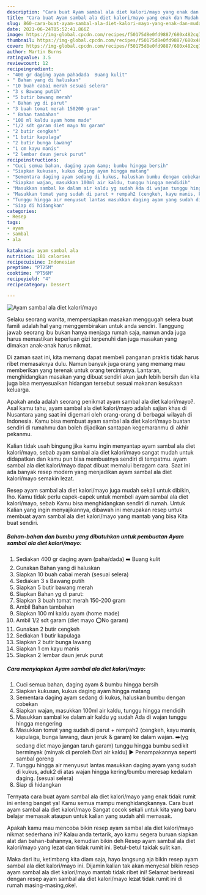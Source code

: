 ```yaml
---
description: "Cara buat Ayam sambal ala diet kalori/mayo yang enak dan Mudah Dibuat"
title: "Cara buat Ayam sambal ala diet kalori/mayo yang enak dan Mudah Dibuat"
slug: 860-cara-buat-ayam-sambal-ala-diet-kalori-mayo-yang-enak-dan-mudah-dibuat
date: 2021-06-24T05:52:41.866Z
image: https://img-global.cpcdn.com/recipes/f50175d8e0fd9887/680x482cq70/ayam-sambal-ala-diet-kalorimayo-foto-resep-utama.jpg
thumbnail: https://img-global.cpcdn.com/recipes/f50175d8e0fd9887/680x482cq70/ayam-sambal-ala-diet-kalorimayo-foto-resep-utama.jpg
cover: https://img-global.cpcdn.com/recipes/f50175d8e0fd9887/680x482cq70/ayam-sambal-ala-diet-kalorimayo-foto-resep-utama.jpg
author: Martin Burns
ratingvalue: 3.5
reviewcount: 12
recipeingredient:
- "400 gr daging ayam pahadada  Buang kulit"
- " Bahan yang di haluskan"
- "10 buah cabai merah sesuai selera"
- "3 s Bawang putih"
- "5 butir bawang merah"
- " Bahan yg di parut"
- "3 buah tomat merah 150200 gram"
- " Bahan tambahan"
- "100 ml kaldu ayam home made"
- "1/2 sdt garam diet mayo No garam"
- "2 butir cengkeh"
- "1 butir kapulaga"
- "2 butir bunga lawang"
- "1 cm kayu manis"
- "2 lembar daun jeruk purut"
recipeinstructions:
- "Cuci semua bahan, daging ayam &amp; bumbu hingga bersih"
- "Siapkan kukusan, kukus daging ayam hingga matang"
- "Sementara daging ayam sedang di kukus, haluskan bumbu dengan cobekan"
- "Siapkan wajan, masukkan 100ml air kaldu, tunggu hingga mendidih"
- "Masukkan sambal ke dalam air kaldu yg sudah Ada di wajan tunggu hingga mengering"
- "Masukkan tomat yang sudah di parut + rempah2 (cengkeh, kayu manis, kapulaga, bunga lawang, daun jeruk &amp; garam) ke dalam wajan. ➡️(yg sedang diet mayo jangan taruh garam) tunggu hingga bumbu sedikit berminyak (minyak di peroleh Dari air kaldu) ▶️ Penampakannya seperti sambal goreng"
- "Tunggu hingga air menyusut lantas masukkan daging ayam yang sudah di kukus, aduk2 di atas wajan hingga kering/bumbu meresap kedalam daging. (sesuai selera)"
- "Siap di hidangkan"
categories:
- Resep
tags:
- ayam
- sambal
- ala

katakunci: ayam sambal ala 
nutrition: 181 calories
recipecuisine: Indonesian
preptime: "PT25M"
cooktime: "PT56M"
recipeyield: "4"
recipecategory: Dessert

---
```



![Ayam sambal ala diet kalori/mayo](https://img-global.cpcdn.com/recipes/f50175d8e0fd9887/680x482cq70/ayam-sambal-ala-diet-kalorimayo-foto-resep-utama.jpg)

Selaku seorang wanita, mempersiapkan masakan menggugah selera buat famili adalah hal yang menggembirakan untuk anda sendiri. Tanggung jawab seorang ibu bukan hanya menjaga rumah saja, namun anda juga harus memastikan keperluan gizi terpenuhi dan juga masakan yang dimakan anak-anak harus nikmat.

Di zaman  saat ini, kita memang dapat membeli panganan praktis tidak harus ribet memasaknya dulu. Namun banyak juga orang yang memang mau memberikan yang terenak untuk orang tercintanya. Lantaran, menghidangkan masakan yang dibuat sendiri akan jauh lebih bersih dan kita juga bisa menyesuaikan hidangan tersebut sesuai makanan kesukaan keluarga. 



Apakah anda adalah seorang penikmat ayam sambal ala diet kalori/mayo?. Asal kamu tahu, ayam sambal ala diet kalori/mayo adalah sajian khas di Nusantara yang saat ini digemari oleh orang-orang di berbagai wilayah di Indonesia. Kamu bisa membuat ayam sambal ala diet kalori/mayo buatan sendiri di rumahmu dan boleh dijadikan santapan kegemaranmu di akhir pekanmu.

Kalian tidak usah bingung jika kamu ingin menyantap ayam sambal ala diet kalori/mayo, sebab ayam sambal ala diet kalori/mayo sangat mudah untuk didapatkan dan kamu pun bisa membuatnya sendiri di tempatmu. ayam sambal ala diet kalori/mayo dapat dibuat memalui beragam cara. Saat ini ada banyak resep modern yang menjadikan ayam sambal ala diet kalori/mayo semakin lezat.

Resep ayam sambal ala diet kalori/mayo juga mudah sekali untuk dibikin, lho. Kamu tidak perlu capek-capek untuk membeli ayam sambal ala diet kalori/mayo, sebab Kamu bisa menghidangkan sendiri di rumah. Untuk Kalian yang ingin menyajikannya, dibawah ini merupakan resep untuk membuat ayam sambal ala diet kalori/mayo yang mantab yang bisa Kita buat sendiri.

<!--inarticleads1-->

##### Bahan-bahan dan bumbu yang dibutuhkan untuk pembuatan Ayam sambal ala diet kalori/mayo:

1. Sediakan 400 gr daging ayam (paha/dada) ➡️ Buang kulit
1. Gunakan  Bahan yang di haluskan
1. Siapkan 10 buah cabai merah (sesuai selera)
1. Sediakan 3 s Bawang putih
1. Siapkan 5 butir bawang merah
1. Siapkan  Bahan yg di parut:
1. Siapkan 3 buah tomat merah 150-200 gram
1. Ambil  Bahan tambahan
1. Siapkan 100 ml kaldu ayam (home made)
1. Ambil 1/2 sdt garam (diet mayo ⭕️No garam)
1. Gunakan 2 butir cengkeh
1. Sediakan 1 butir kapulaga
1. Siapkan 2 butir bunga lawang
1. Siapkan 1 cm kayu manis
1. Siapkan 2 lembar daun jeruk purut




<!--inarticleads2-->

##### Cara menyiapkan Ayam sambal ala diet kalori/mayo:

1. Cuci semua bahan, daging ayam &amp; bumbu hingga bersih
1. Siapkan kukusan, kukus daging ayam hingga matang
1. Sementara daging ayam sedang di kukus, haluskan bumbu dengan cobekan
1. Siapkan wajan, masukkan 100ml air kaldu, tunggu hingga mendidih
1. Masukkan sambal ke dalam air kaldu yg sudah Ada di wajan tunggu hingga mengering
1. Masukkan tomat yang sudah di parut + rempah2 (cengkeh, kayu manis, kapulaga, bunga lawang, daun jeruk &amp; garam) ke dalam wajan. ➡️(yg sedang diet mayo jangan taruh garam) tunggu hingga bumbu sedikit berminyak (minyak di peroleh Dari air kaldu) ▶️ Penampakannya seperti sambal goreng
1. Tunggu hingga air menyusut lantas masukkan daging ayam yang sudah di kukus, aduk2 di atas wajan hingga kering/bumbu meresap kedalam daging. (sesuai selera)
1. Siap di hidangkan




Ternyata cara buat ayam sambal ala diet kalori/mayo yang enak tidak rumit ini enteng banget ya! Kamu semua mampu menghidangkannya. Cara buat ayam sambal ala diet kalori/mayo Sangat cocok sekali untuk kita yang baru belajar memasak ataupun untuk kalian yang sudah ahli memasak.

Apakah kamu mau mencoba bikin resep ayam sambal ala diet kalori/mayo nikmat sederhana ini? Kalau anda tertarik, ayo kamu segera buruan siapkan alat dan bahan-bahannya, kemudian bikin deh Resep ayam sambal ala diet kalori/mayo yang lezat dan tidak rumit ini. Betul-betul taidak sulit kan. 

Maka dari itu, ketimbang kita diam saja, hayo langsung aja bikin resep ayam sambal ala diet kalori/mayo ini. Dijamin kalian tak akan menyesal bikin resep ayam sambal ala diet kalori/mayo mantab tidak ribet ini! Selamat berkreasi dengan resep ayam sambal ala diet kalori/mayo lezat tidak rumit ini di rumah masing-masing,oke!.

